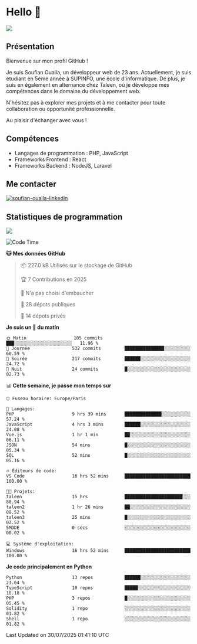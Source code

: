 # Hello 👋

![](https://komarev.com/ghpvc/?username=OSoufian&color=1a1b27)

## Présentation

Bienvenue sur mon profil GitHub !

Je suis Soufian Oualla, un développeur web de 23 ans. Actuellement, je suis étudiant en 5ème année à SUPINFO, une école d'informatique. De plus, je suis en également en alternance chez Taleen, où je développe mes compétences dans le domaine du développement web.

N'hésitez pas à explorer mes projets et à me contacter pour toute collaboration ou opportunité professionnelle.

Au plaisir d'échanger avec vous !

## Compétences

- Langages de programmation : PHP, JavaScript
- Frameworks Frontend : React
- Frameworks Backend : NodeJS, Laravel

## Me contacter

<p>
<a href="https://www.linkedin.com/in/soufian-oualla/" target="_blank"><img align="center" src="https://img.shields.io/badge/-LinkedIn-0077B5?style=for-the-badge&logo=Linkedin&logoColor=white" alt="soufian-oualla-linkedin"/></a>

## Statistiques de programmation

<a href="https://github-readme-stats.vercel.app/api/top-langs/?username=OSoufian&layout=compact">
  <img align="center" src="https://github-readme-stats.vercel.app/api/top-langs/?username=OSoufian&layout=compact"/>
</a>

<br />

<!--START_SECTION:waka-->
![Code Time](http://img.shields.io/badge/Code%20Time-510%20hrs%2049%20mins-blue)

**🐱 Mes données GitHub** 

> 📦 227.0 kB Utilisés sur le stockage de GitHub 
 > 
> 🏆 7 Contributions en 2025
 > 
> 🚫 N'a pas choisi d'embaucher
 > 
> 📜 28 dépots publiques 
 > 
> 🔑 14 dépots privés 
 > 
**Je suis un 🐤 du matin** 

```text
🌞 Matin                  105 commits         ███░░░░░░░░░░░░░░░░░░░░░░   11.96 % 
🌆 Journée                532 commits         ███████████████░░░░░░░░░░   60.59 % 
🌃 Soirée                 217 commits         ██████░░░░░░░░░░░░░░░░░░░   24.72 % 
🌙 Nuit                   24 commits          █░░░░░░░░░░░░░░░░░░░░░░░░   02.73 % 
```


📊 **Cette semaine, je passe mon temps sur** 

```text
🕑︎ Fuseau horaire: Europe/Paris

💬 Langages: 
PHP                      9 hrs 39 mins       ██████████████░░░░░░░░░░░   57.24 % 
JavaScript               4 hrs 3 mins        ██████░░░░░░░░░░░░░░░░░░░   24.08 % 
Vue.js                   1 hr 1 min          ██░░░░░░░░░░░░░░░░░░░░░░░   06.11 % 
JSON                     54 mins             █░░░░░░░░░░░░░░░░░░░░░░░░   05.34 % 
SQL                      52 mins             █░░░░░░░░░░░░░░░░░░░░░░░░   05.16 % 

🔥 Éditeurs de code: 
VS Code                  16 hrs 52 mins      █████████████████████████   100.00 % 

🐱‍💻 Projets: 
taleen                   15 hrs              ██████████████████████░░░   88.94 % 
taleen2                  1 hr 26 mins        ██░░░░░░░░░░░░░░░░░░░░░░░   08.52 % 
taleen3                  25 mins             █░░░░░░░░░░░░░░░░░░░░░░░░   02.52 % 
5MDDE                    0 secs              ░░░░░░░░░░░░░░░░░░░░░░░░░   00.02 % 

💻 Système d'exploitation: 
Windows                  16 hrs 52 mins      █████████████████████████   100.00 % 
```

**Je code principalement en Python** 

```text
Python                   13 repos            ██████░░░░░░░░░░░░░░░░░░░   23.64 % 
TypeScript               10 repos            █████░░░░░░░░░░░░░░░░░░░░   18.18 % 
PHP                      3 repos             █░░░░░░░░░░░░░░░░░░░░░░░░   05.45 % 
Solidity                 1 repo              ░░░░░░░░░░░░░░░░░░░░░░░░░   01.82 % 
Shell                    1 repo              ░░░░░░░░░░░░░░░░░░░░░░░░░   01.82 % 
```




 Last Updated on 30/07/2025 01:41:10 UTC
<!--END_SECTION:waka-->
